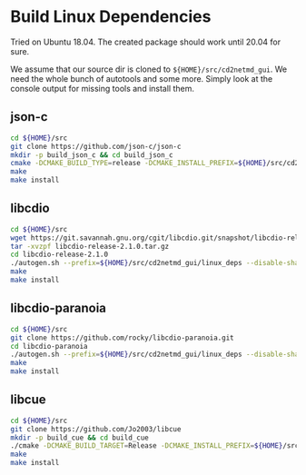 # Build Linux Dependencies #
Tried on Ubuntu 18.04. The created package should work until 20.04 for sure.

We assume that our source dir is cloned to `${HOME}/src/cd2netmd_gui`.
We need the whole bunch of autotools and some more. Simply look at the 
console output for missing tools and install them.

## json-c
```bash
cd ${HOME}/src
git clone https://github.com/json-c/json-c
mkdir -p build_json_c && cd build_json_c
cmake -DCMAKE_BUILD_TYPE=release -DCMAKE_INSTALL_PREFIX=${HOME}/src/cd2netmd_gui/linux_deps/ -DBUILD_SHARED_LIBS=false ../json-c/
make 
make install
```

## libcdio
```bash
cd ${HOME}/src
wget https://git.savannah.gnu.org/cgit/libcdio.git/snapshot/libcdio-release-2.1.0.tar.gz
tar -xvzpf libcdio-release-2.1.0.tar.gz
cd libcdio-release-2.1.0
./autogen.sh --prefix=${HOME}/src/cd2netmd_gui/linux_deps --disable-shared
make
make install
```

## libcdio-paranoia
```bash
cd ${HOME}/src
git clone https://github.com/rocky/libcdio-paranoia.git
cd libcdio-paranoia
./autogen.sh --prefix=${HOME}/src/cd2netmd_gui/linux_deps --disable-shared PKG_CONFIG_PATH=${HOME}/src/cd2netmd_gui/linux_deps/lib/pkgconfig
make
make install
```

## libcue
```bash
cd ${HOME}/src
git clone https://github.com/Jo2003/libcue
mkdir -p build_cue && cd build_cue
./cmake -DCMAKE_BUILD_TARGET=Release -DCMAKE_INSTALL_PREFIX=${HOME}/src/cd2netmd_gui/linux_deps ../libcue
make
make install
```

